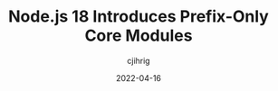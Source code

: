 ---
author: cjihrig
date: 2022-04-16
permalink: false
publisher: fusebitio
tags:
  - nodejs
target_url: https://fusebit.io/blog/node-18-prefix-only-modules/
title: Node.js 18 Introduces Prefix-Only Core Modules
---